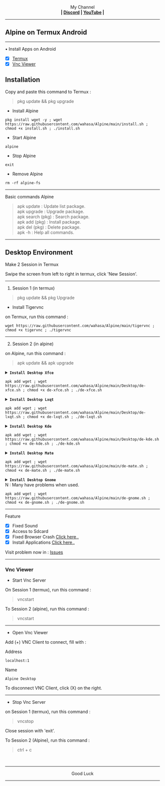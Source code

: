 
<p align="center">My Channel</br><b>
| <a href="https://discord.gg/GCehyym">Discord</a> | <a href="https://youtube.com/channel/UC3sLb7eZCu72iv3G1yUhUHQ">YouTube</a> |</b></p>

---
## Alpine on Termux Android

---
• Install Apps on Android
- [x] [Termux](https://apkcombo.com/termux/com.termux/)
- [x] [Vnc Viewer](https://play.google.com/store/apps/details?id=com.realvnc.viewer.android)

## Installation

Copy and paste this command to Termux :
> pkg update && pkg upgrade

* Install Alpine

```
pkg install wget -y ; wget https://raw.githubusercontent.com/wahasa/Alpine/main/install.sh ; chmod +x install.sh ; ./install.sh
```

* Start Alpine
```
alpine
```

* Stop Alpine
```
exit
```

* Remove Alpine
```
rm -rf alpine-fs
```

---
Basic commands Alpine
> apk update : Update list package.</br>
> apk upgrade : Upgrade package.</br>
> apk search (pkg) : Search package.</br>
> apk add (pkg) : Install package.</br>
> apk del (pkg) : Delete package.</br>
> apk -h : Help all commands.

---
## Desktop Environment

Make 2 Session in Termux

Swipe the screen from left to right in termux, click 'New Session'.

---
1. Session 1 (in termux)
> pkg update && pkg Upgrade

* Install Tigervnc

on Termux, run this command :
```
wget https://raw.githubusercontent.com/wahasa/Alpine/main/tigervnc ; chmod +x tigervnc ; ./tigervnc
```

---
2. Session 2 (in alpine)

on Alpine, run this command :
> apk update && apk upgrade

<details></br>
<summary><b><code>Install Desktop Xfce</code></b></summary>
<p align="center"><img src="https://github.com/wahasa/Alpine/raw/main/Image/xfce.jpg"</p>
</details>

```
apk add wget ; wget https://raw.githubusercontent.com/wahasa/Alpine/main/Desktop/de-xfce.sh ; chmod +x de-xfce.sh ; ./de-xfce.sh
```

<details></br>
<summary><b><code>Install Desktop Lxqt</code></b></summary>
<p align="center"><img src="https://github.com/wahasa/Alpine/raw/main/Image/lxqt.jpg"</p>
</details>

```
apk add wget ; wget https://raw.githubusercontent.com/wahasa/Alpine/main/Desktop/de-lxqt.sh ; chmod +x de-lxqt.sh ; ./de-lxqt.sh
```

<details></br>
<summary><b><code>Install Desktop Kde</code></b></summary>
<p align="center"><img src="https://github.com/wahasa/Alpine/raw/main/Image/kde.jpg"</p>
</details>

```
apk add wget ; wget https://raw.githubusercontent.com/wahasa/Alpine/main/Desktop/de-kde.sh ; chmod +x de-kde.sh ; ./de-kde.sh
```

<details></br>
<summary><b><code>Install Desktop Mate</code></b></summary>
<p align="center"><img src="https://github.com/wahasa/Alpine/raw/main/Image/mate.jpg"</p>
</details>

```
apk add wget ; wget https://raw.githubusercontent.com/wahasa/Alpine/main/de-mate.sh ; chmod +x de-mate.sh ; ./de-mate.sh
```

<details></br>
<summary><b><code>Install Desktop Gnome</code></b></summary>
<p align="center"><img src="https://github.com/wahasa/Alpine/raw/main/Image/gnome.jpg"</p>
</details>
N : Many have problems when used.

```
apk add wget ; wget https://raw.githubusercontent.com/wahasa/Alpine/main/de-gnome.sh ; chmod +x de-gnome.sh ; ./de-gnome.sh
```

---
Feature
- [x] Fixed Sound
- [x] Access to Sdcard
- [x] Fixed Browser Crash [Click here,.](https://github.com/wahasa/Alpine/issues/1#issuecomment-1283386128)
- [x] Install Applications [Click here,.](https://github.com/wahasa/Alpine/tree/main/Apps)

Visit problem now in : [Issues](https://github.com/wahasa/Alpine/issues)

---
### Vnc Viewer 
* Start Vnc Server

On Session 1 (termux), run this command :

> vncstart

To Session 2 (alpine), run this command :

> vncstart

---
* Open Vnc Viewer

Add (+) VNC Client to connect, fill with :

Address
```
localhost:1
```

Name
```
Alpine Desktop
```

To disconnect VNC Client, click (X) on the right.

---
* Stop Vnc Server

on Session 1 (termux), run this command :

> vncstop

Close session with 'exit'.

To Session 2 (Alpine), run this command :

> ctrl + c

</br>

---
<p align="center">Good Luck</p>

---
